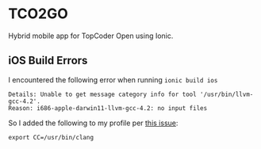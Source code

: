 TCO2GO
=====================

Hybrid mobile app for TopCoder Open using Ionic.

## iOS Build Errors

I encountered the following error when running `ionic build ios` 

    Details: Unable to get message category info for tool '/usr/bin/llvm-gcc-4.2'.
    Reason: i686-apple-darwin11-llvm-gcc-4.2: no input files
    
So I added the following to my profile per [this issue](https://github.com/HipByte/motion-cocoapods/issues/12):

    export CC=/usr/bin/clang